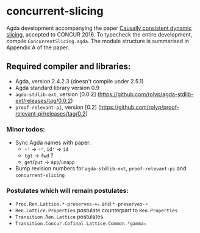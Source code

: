 # concurrent-slicing

Agda development accompanying the paper
[Causally consistent dynamic slicing](http://dynamicaspects.org/papers/concur16.pdf),
accepted to CONCUR 2016. To typecheck the entire development, compile
`ConcurrentSlicing.agda`. The module structure is summarised in Appendix
A of the paper.

## Required compiler and libraries:

* Agda, version 2.4.2.3 (doesn't compile under 2.5.1)
* Agda standard library version 0.9
* `agda-stdlib-ext`, version [0.0.2] (https://github.com/rolyp/agda-stdlib-ext/releases/tag/0.0.2)
* `proof-relevant-pi`, version [0.2] (https://github.com/rolyp/proof-relevant-pi/releases/tag/0.2)

### Minor todos:

* Sync Agda names with paper:
  * `∘ᶠ` → `∘ᶠ`, `idᶠ` → `id`
  * `tgt` → `fwd` ?
  * `get`/`put` → `app`/`unapp`
* Bump revision numbers for `agda-stdlib-ext`, `proof-relevant-pi` and `concurrent-slicing`

### Postulates which will remain postulates:

* `Proc.Ren.Lattice.*-preserves-≃ₑ` and `*-preserves-∘`
* `Ren.Lattice.Properties` postulate counterpart to `Ren.Properties`
* `Transition.Ren.Lattice` postulates
* `Transition.Concur.Cofinal.Lattice.Common.ᴬgamma₁`
